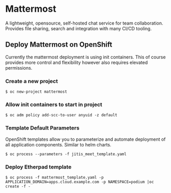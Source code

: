 # Mattermost
A lightweight, opensource, self-hosted chat service for team collaboration. Provides file sharing, search and integration with many CI/CD tooling.

## Deploy Mattermost on OpenShift
Currently the mattermost deployment is using init containers. This of course provides more control and flexibility however also requires elevated permissions.


### Create a new project

```$ oc new-project mattermost```

### Allow init containers to start in project

```$ oc adm policy add-scc-to-user anyuid -z default```

### Template Default Parameters
OpenShift templates allow you to parameterize and automate deployment of all application components. Similar to helm charts.

```$ oc process --parameters -f jitis_meet_template.yaml```

### Deploy Etherpad template

```$ oc process -f mattermost_template.yaml -p APPLICATION_DOMAIN=apps.cloud.example.com -p NAMESPACE=podium |oc create -f -```
